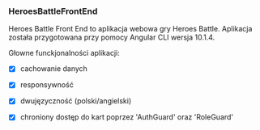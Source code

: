 ### HeroesBattleFrontEnd

Heroes Battle Front End to aplikacja webowa gry Heroes Battle. Aplikacja została przygotowana przy pomocy Angular CLI wersja 10.1.4.

Głowne funckjonalności aplikacji: 
- [x] cachowanie danych
- [x] responsywność
- [x] dwujęzyczność (polski/angielski)
- [x] chroniony dostęp do kart poprzez 'AuthGuard' oraz 'RoleGuard'
  



